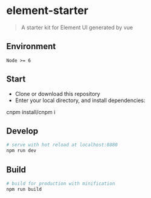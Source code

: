 # element-starter

> A starter kit for Element UI generated by vue

## Environment

`Node >= 6`

## Start

 - Clone or download this repository
 - Enter your local directory, and install dependencies:

cnpm install/cnpm i

## Develop

``` bash
# serve with hot reload at localhost:8080
npm run dev
```

## Build

``` bash
# build for production with minification
npm run build
```
